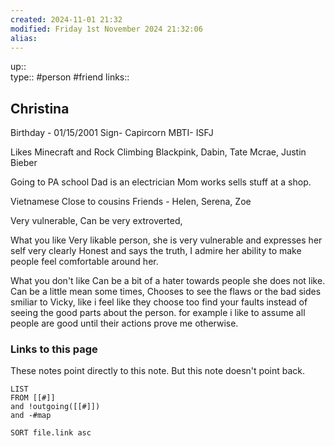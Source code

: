 ```yaml
---
created: 2024-11-01 21:32 
modified: Friday 1st November 2024 21:32:06
alias: 
---
```

up::  
type:: #person #friend
links::
## Christina

Birthday - 01/15/2001
Sign- Capircorn
MBTI- ISFJ 

Likes Minecraft and Rock Climbing
Blackpink, Dabin, Tate Mcrae, Justin Bieber

Going to PA school
Dad is an electrician 
Mom works sells stuff at a shop.

Vietnamese
Close to cousins
Friends - Helen, Serena, Zoe

Very vulnerable, 
Can be very extroverted, 

What you like
Very likable person, she is very vulnerable and expresses her self very clearly
Honest and says the truth,
I admire her ability to make people feel comfortable around her. 

What you don't like
Can be a bit of a hater towards people she does not like.
Can be a little mean some times,
Chooses to see the flaws or the bad sides smiliar to Vicky, like i feel like they choose too find your faults instead of seeing the good parts about the person. for example i like to assume all people are good until their actions prove me otherwise.






### Links to this page
These notes point directly to this note. But this note doesn't point back.
```dataview
LIST
FROM [[#]]
and !outgoing([[#]])
and -#map

SORT file.link asc
```



